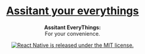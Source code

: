 <h1 align="center">
  <a href="">
     Assitant your everythings 
  </a>
</h1>

<p align="center">
  <strong>Assitant EveryThings:</strong><br>
  For your convenience.
</p>

<p align="center">
  <a href="https://github.com/lines-code/lines-assitant-things/blob/master/LICENSE">
    <img src="https://img.shields.io/badge/license-MIT-blue.svg" alt="React Native is released under the MIT license." />
  </a>
  
</p>
